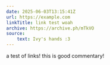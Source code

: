 ```yaml
---
date: 2025-06-03T13:15:41Z
url: https://example.com
linkTitle: link test woah 
archive: https://archive.ph/mTkVO
source:
    text: Ivy's hands :3
---
```


a test of links! this is good commentary!